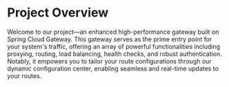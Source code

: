 #  Project Overview

Welcome to our project—an enhanced high-performance gateway built on Spring Cloud Gateway. This gateway serves as the prime entry point for your system's traffic, offering an array of powerful functionalities including proxying, routing, load balancing, health checks, and robust authentication. Notably, it empowers you to tailor your route configurations through our dynamic configuration center, enabling seamless and real-time updates to your routes.
